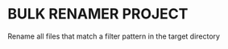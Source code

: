 BULK RENAMER PROJECT
====================

Rename all files that match a filter pattern in the target directory
